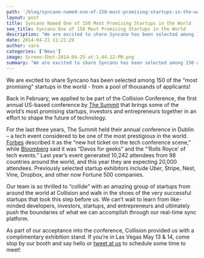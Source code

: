 ```yaml
---
path: '/blog/syncano-named-one-of-150-most-promising-startups-in-the-world/'
layout: post
title: Syncano Named One of 150 Most Promising Startups in the World
seo_title: Syncano One of 150 Most Promising Startups in the World
description: "We are excited to share Syncano has been selected among 150 of the 'most promising' startups in the world - from a pool of thousands of applicants!"
date: 2014-04-21 11:21:29
author: sara
categories: ['News']
image: Screen-Shot-2014-04-25-at-1.44.12-PM.png
summary: "We are excited to share Syncano has been selected among 150 of the “most promising” startups in the world – from a pool of thousands of applicants!"
---
```

We are excited to share Syncano has been selected among 150 of the “most promising” startups in the world - from a pool 
of thousands of applicants! 

Back in February, we applied to be part of the Collision Conference, the first annual US-based conference by [The Summit](http://www.thesummit.co/) that brings some of the world’s most promising startups, investors and entrepreneurs together in an effort to shape the future of technology. 

For the last three years, The Summit held their annual conference in Dublin – a tech event considered to be one of the most prestigious in the world. [Forbes](http://www.forbes.com/sites/haydnshaughnessy/2011/10/28/reed-hastings-on-his-vision-for-netflix/) described it as the “new hot ticket on the tech conference scene,” while [Bloomberg](http://www.bloomberg.com/now/2012-06-25/the-davos-for-tech-geeks/) said it was “Davos for geeks” and the “‘Rolls Royce’ of tech events.” Last year’s event generated 10,242 attendees from 98 countries around the world, and this year they are expecting 20,000 attendees. Previously selected startup exhibitors include Uber, Stripe, Nest, Vine, Dropbox, and other now Fortune 500 companies. 

Our team is so thrilled to “collide” with an amazing group of startups from around the world at Collision and walk in the shoes of the very successful startups that took this step before us. We can’t wait to learn from like-minded developers, investors, startups, and entrepreneurs and ultimately push the boundaries of what we can accomplish through our real-time sync platform. 

As part of our acceptance into the conference, Collision provided us with a complimentary exhibition stand. If you’re in Las Vegas May 13 & 14, come stop by our booth and say hello or [tweet at us](twitter.com:syncano) to schedule some time to meet!

